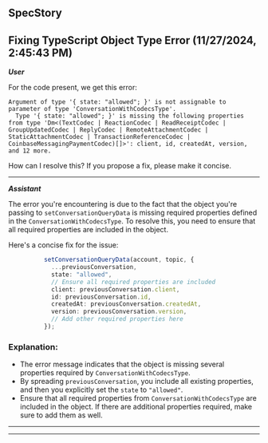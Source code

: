 ## SpecStory

## Fixing TypeScript Object Type Error (11/27/2024, 2:45:43 PM)

_**User**_

For the code present, we get this error:
```
Argument of type '{ state: "allowed"; }' is not assignable to parameter of type 'ConversationWithCodecsType'.
  Type '{ state: "allowed"; }' is missing the following properties from type 'Dm<(TextCodec | ReactionCodec | ReadReceiptCodec | GroupUpdatedCodec | ReplyCodec | RemoteAttachmentCodec | StaticAttachmentCodec | TransactionReferenceCodec | CoinbaseMessagingPaymentCodec)[]>': client, id, createdAt, version, and 12 more.
```
How can I resolve this? If you propose a fix, please make it concise.

---

_**Assistant**_

The error you're encountering is due to the fact that the object you're passing to `setConversationQueryData` is missing required properties defined in the `ConversationWithCodecsType`. To resolve this, you need to ensure that all required properties are included in the object.

Here's a concise fix for the issue:

```typescript:hooks/useGroupConsent.ts
          setConversationQueryData(account, topic, {
            ...previousConversation,
            state: "allowed",
            // Ensure all required properties are included
            client: previousConversation.client,
            id: previousConversation.id,
            createdAt: previousConversation.createdAt,
            version: previousConversation.version,
            // Add other required properties here
          });
```

### Explanation:
- The error message indicates that the object is missing several properties required by `ConversationWithCodecsType`.
- By spreading `previousConversation`, you include all existing properties, and then you explicitly set the `state` to `"allowed"`.
- Ensure that all required properties from `ConversationWithCodecsType` are included in the object. If there are additional properties required, make sure to add them as well.

---



---

